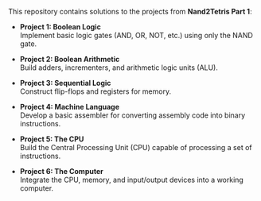 This repository contains solutions to the projects from **Nand2Tetris Part 1**:

- **Project 1: Boolean Logic**  
  Implement basic logic gates (AND, OR, NOT, etc.) using only the NAND gate.

- **Project 2: Boolean Arithmetic**  
  Build adders, incrementers, and arithmetic logic units (ALU).

- **Project 3: Sequential Logic**  
  Construct flip-flops and registers for memory.

- **Project 4: Machine Language**  
  Develop a basic assembler for converting assembly code into binary instructions.

- **Project 5: The CPU**  
  Build the Central Processing Unit (CPU) capable of processing a set of instructions.

- **Project 6: The Computer**  
  Integrate the CPU, memory, and input/output devices into a working computer.
